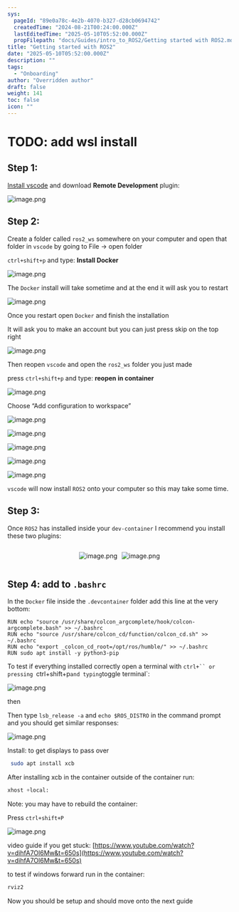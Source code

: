 ```yaml
---
sys:
  pageId: "89e0a78c-4e2b-4070-b327-d28cb0694742"
  createdTime: "2024-08-21T00:24:00.000Z"
  lastEditedTime: "2025-05-10T05:52:00.000Z"
  propFilepath: "docs/Guides/intro_to_ROS2/Getting started with ROS2.md"
title: "Getting started with ROS2"
date: "2025-05-10T05:52:00.000Z"
description: ""
tags:
  - "Onboarding"
author: "Overridden author"
draft: false
weight: 141
toc: false
icon: ""
---
```


# TODO: add wsl install

## Step 1:

[Install vscode](https://code.visualstudio.com/download) and download **Remote Development** plugin:

![image.png](https://prod-files-secure.s3.us-west-2.amazonaws.com/d518164a-d88e-44d1-a4ee-3adb3bd8bce0/efb52993-1881-4a40-b95e-6f020334f022/image.png?X-Amz-Algorithm=AWS4-HMAC-SHA256&X-Amz-Content-Sha256=UNSIGNED-PAYLOAD&X-Amz-Credential=ASIAZI2LB466REQTIXI4%2F20250703%2Fus-west-2%2Fs3%2Faws4_request&X-Amz-Date=20250703T061358Z&X-Amz-Expires=3600&X-Amz-Security-Token=IQoJb3JpZ2luX2VjEAYaCXVzLXdlc3QtMiJHMEUCIQDNqio8CKnQDzO18ft88RlNxv7QdS%2F8Ml3xO7T9bu8WJwIgfzSPu76O7HIn7dvRRiks95EHWMMDm%2BgKYmVQOWVl4gwqiAQI%2F%2F%2F%2F%2F%2F%2F%2F%2F%2F%2F%2FARAAGgw2Mzc0MjMxODM4MDUiDLEIADzlZHB5IAH6rSrcA8R68KpG5qX%2Fo66olSJV3naSZ9pphMgyboLtUk6wNdtQB9aJkYkTXcE0PvN7wJN8vtfDjzQhNDiIK%2Btl4WajbMUa8%2BZ8ooHgA%2BhfcQ%2FoG5f%2BeNlaw3SEmSdIOZ8NxZI%2F19wp7ubW4evC8Jh4%2BN4p6ALBEUFrK9mKafyf9cKoBmMgMD5CIHRaOubP6oywNEjTecV5q1ErUawJY0floM0ArTPXldMsdzD%2FGlIMWXqKlxSmco3B06STv%2FIEAXPh7liO6myfrDFsfHS%2FI6qyaOaawkUXwELmuLllACyxs8wXCKsftYgwJN2tbzygYbZo%2B3I8JJMPbB5qHlnuKZMUpry1RSzUL3whSPM5VV7feKOMdOLXud8Sf3nVPGODnyVnLgNdJWZgxwfrMYN9uODbvz1YQSyuMmAu35bNZmhdmpfjPn8jFCIctiR86X1rY%2F2et8t1g48yEX3iL2zXuGam6z9pYFjoOrP3mEMOGGqZr2vGCAqgI%2Bw1lYbMMlQPR%2FfKUUj5%2FAO6JBZXEbniUrvllsnKIh%2B4nGpwbMJ2u4LHG3a2Dh%2F0Icp%2FgqUcN1xzdxWCKUbNWT8Eynqk9gzwZ%2FGvnsZiUbKPe0jKmR%2BDaHM1bv3waRgM42KzQ3DF993ItMWUMIevmMMGOqUBDjfH72nV1qIXSXTA%2BFCZvwNTsYMh9PA961Q%2FlUvz%2FZiCDj4Hv24s2jyOb82VxYRnp633f2vsAXqg%2BaZGEcbJPOi%2BdXaqRxyO%2B%2B5MYm4azBtlLqpMKX2kz792fDNBDIw5gIzle6nROsjNdoaWzHU50w%2BWaB1H%2FCifbVE28tLtI0p0gwEZnsQK8epWlrcUv4PbkMe6XDZdwHYzn%2FiIHeU7OT7Bx2xq&X-Amz-Signature=e6011778bc010b35734ff86946da1b29815b16383a8364312490abda0f684838&X-Amz-SignedHeaders=host&x-amz-checksum-mode=ENABLED&x-id=GetObject)

## Step 2:

Create a folder called `ros2_ws` somewhere on your computer and open that folder in `vscode` by going to File → open folder 

`ctrl+shift+p` and type: **Install Docker**

![image.png](https://prod-files-secure.s3.us-west-2.amazonaws.com/d518164a-d88e-44d1-a4ee-3adb3bd8bce0/2269dc0e-1cd5-47ff-bceb-c04ad9b2eab0/image.png?X-Amz-Algorithm=AWS4-HMAC-SHA256&X-Amz-Content-Sha256=UNSIGNED-PAYLOAD&X-Amz-Credential=ASIAZI2LB466REQTIXI4%2F20250703%2Fus-west-2%2Fs3%2Faws4_request&X-Amz-Date=20250703T061358Z&X-Amz-Expires=3600&X-Amz-Security-Token=IQoJb3JpZ2luX2VjEAYaCXVzLXdlc3QtMiJHMEUCIQDNqio8CKnQDzO18ft88RlNxv7QdS%2F8Ml3xO7T9bu8WJwIgfzSPu76O7HIn7dvRRiks95EHWMMDm%2BgKYmVQOWVl4gwqiAQI%2F%2F%2F%2F%2F%2F%2F%2F%2F%2F%2F%2FARAAGgw2Mzc0MjMxODM4MDUiDLEIADzlZHB5IAH6rSrcA8R68KpG5qX%2Fo66olSJV3naSZ9pphMgyboLtUk6wNdtQB9aJkYkTXcE0PvN7wJN8vtfDjzQhNDiIK%2Btl4WajbMUa8%2BZ8ooHgA%2BhfcQ%2FoG5f%2BeNlaw3SEmSdIOZ8NxZI%2F19wp7ubW4evC8Jh4%2BN4p6ALBEUFrK9mKafyf9cKoBmMgMD5CIHRaOubP6oywNEjTecV5q1ErUawJY0floM0ArTPXldMsdzD%2FGlIMWXqKlxSmco3B06STv%2FIEAXPh7liO6myfrDFsfHS%2FI6qyaOaawkUXwELmuLllACyxs8wXCKsftYgwJN2tbzygYbZo%2B3I8JJMPbB5qHlnuKZMUpry1RSzUL3whSPM5VV7feKOMdOLXud8Sf3nVPGODnyVnLgNdJWZgxwfrMYN9uODbvz1YQSyuMmAu35bNZmhdmpfjPn8jFCIctiR86X1rY%2F2et8t1g48yEX3iL2zXuGam6z9pYFjoOrP3mEMOGGqZr2vGCAqgI%2Bw1lYbMMlQPR%2FfKUUj5%2FAO6JBZXEbniUrvllsnKIh%2B4nGpwbMJ2u4LHG3a2Dh%2F0Icp%2FgqUcN1xzdxWCKUbNWT8Eynqk9gzwZ%2FGvnsZiUbKPe0jKmR%2BDaHM1bv3waRgM42KzQ3DF993ItMWUMIevmMMGOqUBDjfH72nV1qIXSXTA%2BFCZvwNTsYMh9PA961Q%2FlUvz%2FZiCDj4Hv24s2jyOb82VxYRnp633f2vsAXqg%2BaZGEcbJPOi%2BdXaqRxyO%2B%2B5MYm4azBtlLqpMKX2kz792fDNBDIw5gIzle6nROsjNdoaWzHU50w%2BWaB1H%2FCifbVE28tLtI0p0gwEZnsQK8epWlrcUv4PbkMe6XDZdwHYzn%2FiIHeU7OT7Bx2xq&X-Amz-Signature=fb3a4fe52a4d7b6421e3e389aa4a85b7a4c936dab899fac8c2cfdf2f7c23fba7&X-Amz-SignedHeaders=host&x-amz-checksum-mode=ENABLED&x-id=GetObject)

The `Docker` install will take sometime and at the end it will ask you to restart

![image.png](https://prod-files-secure.s3.us-west-2.amazonaws.com/d518164a-d88e-44d1-a4ee-3adb3bd8bce0/ed233f78-be33-4b1f-b89c-9c346c0e961e/image.png?X-Amz-Algorithm=AWS4-HMAC-SHA256&X-Amz-Content-Sha256=UNSIGNED-PAYLOAD&X-Amz-Credential=ASIAZI2LB466REQTIXI4%2F20250703%2Fus-west-2%2Fs3%2Faws4_request&X-Amz-Date=20250703T061358Z&X-Amz-Expires=3600&X-Amz-Security-Token=IQoJb3JpZ2luX2VjEAYaCXVzLXdlc3QtMiJHMEUCIQDNqio8CKnQDzO18ft88RlNxv7QdS%2F8Ml3xO7T9bu8WJwIgfzSPu76O7HIn7dvRRiks95EHWMMDm%2BgKYmVQOWVl4gwqiAQI%2F%2F%2F%2F%2F%2F%2F%2F%2F%2F%2F%2FARAAGgw2Mzc0MjMxODM4MDUiDLEIADzlZHB5IAH6rSrcA8R68KpG5qX%2Fo66olSJV3naSZ9pphMgyboLtUk6wNdtQB9aJkYkTXcE0PvN7wJN8vtfDjzQhNDiIK%2Btl4WajbMUa8%2BZ8ooHgA%2BhfcQ%2FoG5f%2BeNlaw3SEmSdIOZ8NxZI%2F19wp7ubW4evC8Jh4%2BN4p6ALBEUFrK9mKafyf9cKoBmMgMD5CIHRaOubP6oywNEjTecV5q1ErUawJY0floM0ArTPXldMsdzD%2FGlIMWXqKlxSmco3B06STv%2FIEAXPh7liO6myfrDFsfHS%2FI6qyaOaawkUXwELmuLllACyxs8wXCKsftYgwJN2tbzygYbZo%2B3I8JJMPbB5qHlnuKZMUpry1RSzUL3whSPM5VV7feKOMdOLXud8Sf3nVPGODnyVnLgNdJWZgxwfrMYN9uODbvz1YQSyuMmAu35bNZmhdmpfjPn8jFCIctiR86X1rY%2F2et8t1g48yEX3iL2zXuGam6z9pYFjoOrP3mEMOGGqZr2vGCAqgI%2Bw1lYbMMlQPR%2FfKUUj5%2FAO6JBZXEbniUrvllsnKIh%2B4nGpwbMJ2u4LHG3a2Dh%2F0Icp%2FgqUcN1xzdxWCKUbNWT8Eynqk9gzwZ%2FGvnsZiUbKPe0jKmR%2BDaHM1bv3waRgM42KzQ3DF993ItMWUMIevmMMGOqUBDjfH72nV1qIXSXTA%2BFCZvwNTsYMh9PA961Q%2FlUvz%2FZiCDj4Hv24s2jyOb82VxYRnp633f2vsAXqg%2BaZGEcbJPOi%2BdXaqRxyO%2B%2B5MYm4azBtlLqpMKX2kz792fDNBDIw5gIzle6nROsjNdoaWzHU50w%2BWaB1H%2FCifbVE28tLtI0p0gwEZnsQK8epWlrcUv4PbkMe6XDZdwHYzn%2FiIHeU7OT7Bx2xq&X-Amz-Signature=b59f6dfbcab45bdd40ebe734c5e8883eab9d911c351b0a02a942ee25c743ba4c&X-Amz-SignedHeaders=host&x-amz-checksum-mode=ENABLED&x-id=GetObject)

Once you restart open `Docker` and finish the installation

It will ask you to make an account but you can just press skip on the top right

![image.png](https://prod-files-secure.s3.us-west-2.amazonaws.com/d518164a-d88e-44d1-a4ee-3adb3bd8bce0/21010ad9-1659-4fd9-9f59-9932a09b2a3d/image.png?X-Amz-Algorithm=AWS4-HMAC-SHA256&X-Amz-Content-Sha256=UNSIGNED-PAYLOAD&X-Amz-Credential=ASIAZI2LB466REQTIXI4%2F20250703%2Fus-west-2%2Fs3%2Faws4_request&X-Amz-Date=20250703T061358Z&X-Amz-Expires=3600&X-Amz-Security-Token=IQoJb3JpZ2luX2VjEAYaCXVzLXdlc3QtMiJHMEUCIQDNqio8CKnQDzO18ft88RlNxv7QdS%2F8Ml3xO7T9bu8WJwIgfzSPu76O7HIn7dvRRiks95EHWMMDm%2BgKYmVQOWVl4gwqiAQI%2F%2F%2F%2F%2F%2F%2F%2F%2F%2F%2F%2FARAAGgw2Mzc0MjMxODM4MDUiDLEIADzlZHB5IAH6rSrcA8R68KpG5qX%2Fo66olSJV3naSZ9pphMgyboLtUk6wNdtQB9aJkYkTXcE0PvN7wJN8vtfDjzQhNDiIK%2Btl4WajbMUa8%2BZ8ooHgA%2BhfcQ%2FoG5f%2BeNlaw3SEmSdIOZ8NxZI%2F19wp7ubW4evC8Jh4%2BN4p6ALBEUFrK9mKafyf9cKoBmMgMD5CIHRaOubP6oywNEjTecV5q1ErUawJY0floM0ArTPXldMsdzD%2FGlIMWXqKlxSmco3B06STv%2FIEAXPh7liO6myfrDFsfHS%2FI6qyaOaawkUXwELmuLllACyxs8wXCKsftYgwJN2tbzygYbZo%2B3I8JJMPbB5qHlnuKZMUpry1RSzUL3whSPM5VV7feKOMdOLXud8Sf3nVPGODnyVnLgNdJWZgxwfrMYN9uODbvz1YQSyuMmAu35bNZmhdmpfjPn8jFCIctiR86X1rY%2F2et8t1g48yEX3iL2zXuGam6z9pYFjoOrP3mEMOGGqZr2vGCAqgI%2Bw1lYbMMlQPR%2FfKUUj5%2FAO6JBZXEbniUrvllsnKIh%2B4nGpwbMJ2u4LHG3a2Dh%2F0Icp%2FgqUcN1xzdxWCKUbNWT8Eynqk9gzwZ%2FGvnsZiUbKPe0jKmR%2BDaHM1bv3waRgM42KzQ3DF993ItMWUMIevmMMGOqUBDjfH72nV1qIXSXTA%2BFCZvwNTsYMh9PA961Q%2FlUvz%2FZiCDj4Hv24s2jyOb82VxYRnp633f2vsAXqg%2BaZGEcbJPOi%2BdXaqRxyO%2B%2B5MYm4azBtlLqpMKX2kz792fDNBDIw5gIzle6nROsjNdoaWzHU50w%2BWaB1H%2FCifbVE28tLtI0p0gwEZnsQK8epWlrcUv4PbkMe6XDZdwHYzn%2FiIHeU7OT7Bx2xq&X-Amz-Signature=e5578bc3769cf5f5a0384755939804aec245363ff6deb68e960332c686fa03ad&X-Amz-SignedHeaders=host&x-amz-checksum-mode=ENABLED&x-id=GetObject)

Then reopen `vscode` and open the `ros2_ws` folder you just made

press `ctrl+shift+p` and type: **reopen in container**

![image.png](https://prod-files-secure.s3.us-west-2.amazonaws.com/d518164a-d88e-44d1-a4ee-3adb3bd8bce0/4e93b8c2-41ad-488c-8095-c74205196118/image.png?X-Amz-Algorithm=AWS4-HMAC-SHA256&X-Amz-Content-Sha256=UNSIGNED-PAYLOAD&X-Amz-Credential=ASIAZI2LB466REQTIXI4%2F20250703%2Fus-west-2%2Fs3%2Faws4_request&X-Amz-Date=20250703T061358Z&X-Amz-Expires=3600&X-Amz-Security-Token=IQoJb3JpZ2luX2VjEAYaCXVzLXdlc3QtMiJHMEUCIQDNqio8CKnQDzO18ft88RlNxv7QdS%2F8Ml3xO7T9bu8WJwIgfzSPu76O7HIn7dvRRiks95EHWMMDm%2BgKYmVQOWVl4gwqiAQI%2F%2F%2F%2F%2F%2F%2F%2F%2F%2F%2F%2FARAAGgw2Mzc0MjMxODM4MDUiDLEIADzlZHB5IAH6rSrcA8R68KpG5qX%2Fo66olSJV3naSZ9pphMgyboLtUk6wNdtQB9aJkYkTXcE0PvN7wJN8vtfDjzQhNDiIK%2Btl4WajbMUa8%2BZ8ooHgA%2BhfcQ%2FoG5f%2BeNlaw3SEmSdIOZ8NxZI%2F19wp7ubW4evC8Jh4%2BN4p6ALBEUFrK9mKafyf9cKoBmMgMD5CIHRaOubP6oywNEjTecV5q1ErUawJY0floM0ArTPXldMsdzD%2FGlIMWXqKlxSmco3B06STv%2FIEAXPh7liO6myfrDFsfHS%2FI6qyaOaawkUXwELmuLllACyxs8wXCKsftYgwJN2tbzygYbZo%2B3I8JJMPbB5qHlnuKZMUpry1RSzUL3whSPM5VV7feKOMdOLXud8Sf3nVPGODnyVnLgNdJWZgxwfrMYN9uODbvz1YQSyuMmAu35bNZmhdmpfjPn8jFCIctiR86X1rY%2F2et8t1g48yEX3iL2zXuGam6z9pYFjoOrP3mEMOGGqZr2vGCAqgI%2Bw1lYbMMlQPR%2FfKUUj5%2FAO6JBZXEbniUrvllsnKIh%2B4nGpwbMJ2u4LHG3a2Dh%2F0Icp%2FgqUcN1xzdxWCKUbNWT8Eynqk9gzwZ%2FGvnsZiUbKPe0jKmR%2BDaHM1bv3waRgM42KzQ3DF993ItMWUMIevmMMGOqUBDjfH72nV1qIXSXTA%2BFCZvwNTsYMh9PA961Q%2FlUvz%2FZiCDj4Hv24s2jyOb82VxYRnp633f2vsAXqg%2BaZGEcbJPOi%2BdXaqRxyO%2B%2B5MYm4azBtlLqpMKX2kz792fDNBDIw5gIzle6nROsjNdoaWzHU50w%2BWaB1H%2FCifbVE28tLtI0p0gwEZnsQK8epWlrcUv4PbkMe6XDZdwHYzn%2FiIHeU7OT7Bx2xq&X-Amz-Signature=dba4059e3cea36008230a2ff2061610f70e4fe835dc5532477e919b576398675&X-Amz-SignedHeaders=host&x-amz-checksum-mode=ENABLED&x-id=GetObject)

Choose “Add configuration to workspace”

![image.png](https://prod-files-secure.s3.us-west-2.amazonaws.com/d518164a-d88e-44d1-a4ee-3adb3bd8bce0/9560b282-5060-4989-ba37-97e7b2c22476/image.png?X-Amz-Algorithm=AWS4-HMAC-SHA256&X-Amz-Content-Sha256=UNSIGNED-PAYLOAD&X-Amz-Credential=ASIAZI2LB466REQTIXI4%2F20250703%2Fus-west-2%2Fs3%2Faws4_request&X-Amz-Date=20250703T061358Z&X-Amz-Expires=3600&X-Amz-Security-Token=IQoJb3JpZ2luX2VjEAYaCXVzLXdlc3QtMiJHMEUCIQDNqio8CKnQDzO18ft88RlNxv7QdS%2F8Ml3xO7T9bu8WJwIgfzSPu76O7HIn7dvRRiks95EHWMMDm%2BgKYmVQOWVl4gwqiAQI%2F%2F%2F%2F%2F%2F%2F%2F%2F%2F%2F%2FARAAGgw2Mzc0MjMxODM4MDUiDLEIADzlZHB5IAH6rSrcA8R68KpG5qX%2Fo66olSJV3naSZ9pphMgyboLtUk6wNdtQB9aJkYkTXcE0PvN7wJN8vtfDjzQhNDiIK%2Btl4WajbMUa8%2BZ8ooHgA%2BhfcQ%2FoG5f%2BeNlaw3SEmSdIOZ8NxZI%2F19wp7ubW4evC8Jh4%2BN4p6ALBEUFrK9mKafyf9cKoBmMgMD5CIHRaOubP6oywNEjTecV5q1ErUawJY0floM0ArTPXldMsdzD%2FGlIMWXqKlxSmco3B06STv%2FIEAXPh7liO6myfrDFsfHS%2FI6qyaOaawkUXwELmuLllACyxs8wXCKsftYgwJN2tbzygYbZo%2B3I8JJMPbB5qHlnuKZMUpry1RSzUL3whSPM5VV7feKOMdOLXud8Sf3nVPGODnyVnLgNdJWZgxwfrMYN9uODbvz1YQSyuMmAu35bNZmhdmpfjPn8jFCIctiR86X1rY%2F2et8t1g48yEX3iL2zXuGam6z9pYFjoOrP3mEMOGGqZr2vGCAqgI%2Bw1lYbMMlQPR%2FfKUUj5%2FAO6JBZXEbniUrvllsnKIh%2B4nGpwbMJ2u4LHG3a2Dh%2F0Icp%2FgqUcN1xzdxWCKUbNWT8Eynqk9gzwZ%2FGvnsZiUbKPe0jKmR%2BDaHM1bv3waRgM42KzQ3DF993ItMWUMIevmMMGOqUBDjfH72nV1qIXSXTA%2BFCZvwNTsYMh9PA961Q%2FlUvz%2FZiCDj4Hv24s2jyOb82VxYRnp633f2vsAXqg%2BaZGEcbJPOi%2BdXaqRxyO%2B%2B5MYm4azBtlLqpMKX2kz792fDNBDIw5gIzle6nROsjNdoaWzHU50w%2BWaB1H%2FCifbVE28tLtI0p0gwEZnsQK8epWlrcUv4PbkMe6XDZdwHYzn%2FiIHeU7OT7Bx2xq&X-Amz-Signature=ad274541286e8fc7ecaa2851395df155ea97a17475485f9b5ee2b36edd569230&X-Amz-SignedHeaders=host&x-amz-checksum-mode=ENABLED&x-id=GetObject)

![image.png](https://prod-files-secure.s3.us-west-2.amazonaws.com/d518164a-d88e-44d1-a4ee-3adb3bd8bce0/2ee63f81-886b-48e8-a553-dc6e5eac99e4/image.png?X-Amz-Algorithm=AWS4-HMAC-SHA256&X-Amz-Content-Sha256=UNSIGNED-PAYLOAD&X-Amz-Credential=ASIAZI2LB466REQTIXI4%2F20250703%2Fus-west-2%2Fs3%2Faws4_request&X-Amz-Date=20250703T061358Z&X-Amz-Expires=3600&X-Amz-Security-Token=IQoJb3JpZ2luX2VjEAYaCXVzLXdlc3QtMiJHMEUCIQDNqio8CKnQDzO18ft88RlNxv7QdS%2F8Ml3xO7T9bu8WJwIgfzSPu76O7HIn7dvRRiks95EHWMMDm%2BgKYmVQOWVl4gwqiAQI%2F%2F%2F%2F%2F%2F%2F%2F%2F%2F%2F%2FARAAGgw2Mzc0MjMxODM4MDUiDLEIADzlZHB5IAH6rSrcA8R68KpG5qX%2Fo66olSJV3naSZ9pphMgyboLtUk6wNdtQB9aJkYkTXcE0PvN7wJN8vtfDjzQhNDiIK%2Btl4WajbMUa8%2BZ8ooHgA%2BhfcQ%2FoG5f%2BeNlaw3SEmSdIOZ8NxZI%2F19wp7ubW4evC8Jh4%2BN4p6ALBEUFrK9mKafyf9cKoBmMgMD5CIHRaOubP6oywNEjTecV5q1ErUawJY0floM0ArTPXldMsdzD%2FGlIMWXqKlxSmco3B06STv%2FIEAXPh7liO6myfrDFsfHS%2FI6qyaOaawkUXwELmuLllACyxs8wXCKsftYgwJN2tbzygYbZo%2B3I8JJMPbB5qHlnuKZMUpry1RSzUL3whSPM5VV7feKOMdOLXud8Sf3nVPGODnyVnLgNdJWZgxwfrMYN9uODbvz1YQSyuMmAu35bNZmhdmpfjPn8jFCIctiR86X1rY%2F2et8t1g48yEX3iL2zXuGam6z9pYFjoOrP3mEMOGGqZr2vGCAqgI%2Bw1lYbMMlQPR%2FfKUUj5%2FAO6JBZXEbniUrvllsnKIh%2B4nGpwbMJ2u4LHG3a2Dh%2F0Icp%2FgqUcN1xzdxWCKUbNWT8Eynqk9gzwZ%2FGvnsZiUbKPe0jKmR%2BDaHM1bv3waRgM42KzQ3DF993ItMWUMIevmMMGOqUBDjfH72nV1qIXSXTA%2BFCZvwNTsYMh9PA961Q%2FlUvz%2FZiCDj4Hv24s2jyOb82VxYRnp633f2vsAXqg%2BaZGEcbJPOi%2BdXaqRxyO%2B%2B5MYm4azBtlLqpMKX2kz792fDNBDIw5gIzle6nROsjNdoaWzHU50w%2BWaB1H%2FCifbVE28tLtI0p0gwEZnsQK8epWlrcUv4PbkMe6XDZdwHYzn%2FiIHeU7OT7Bx2xq&X-Amz-Signature=75d37fafd4a8f32392aeb69a11d3ad4ee9e935fee854e4562e7004d60f898f94&X-Amz-SignedHeaders=host&x-amz-checksum-mode=ENABLED&x-id=GetObject)

![image.png](https://prod-files-secure.s3.us-west-2.amazonaws.com/d518164a-d88e-44d1-a4ee-3adb3bd8bce0/ae1580b2-b048-407e-aed9-b584224a7a04/image.png?X-Amz-Algorithm=AWS4-HMAC-SHA256&X-Amz-Content-Sha256=UNSIGNED-PAYLOAD&X-Amz-Credential=ASIAZI2LB466REQTIXI4%2F20250703%2Fus-west-2%2Fs3%2Faws4_request&X-Amz-Date=20250703T061358Z&X-Amz-Expires=3600&X-Amz-Security-Token=IQoJb3JpZ2luX2VjEAYaCXVzLXdlc3QtMiJHMEUCIQDNqio8CKnQDzO18ft88RlNxv7QdS%2F8Ml3xO7T9bu8WJwIgfzSPu76O7HIn7dvRRiks95EHWMMDm%2BgKYmVQOWVl4gwqiAQI%2F%2F%2F%2F%2F%2F%2F%2F%2F%2F%2F%2FARAAGgw2Mzc0MjMxODM4MDUiDLEIADzlZHB5IAH6rSrcA8R68KpG5qX%2Fo66olSJV3naSZ9pphMgyboLtUk6wNdtQB9aJkYkTXcE0PvN7wJN8vtfDjzQhNDiIK%2Btl4WajbMUa8%2BZ8ooHgA%2BhfcQ%2FoG5f%2BeNlaw3SEmSdIOZ8NxZI%2F19wp7ubW4evC8Jh4%2BN4p6ALBEUFrK9mKafyf9cKoBmMgMD5CIHRaOubP6oywNEjTecV5q1ErUawJY0floM0ArTPXldMsdzD%2FGlIMWXqKlxSmco3B06STv%2FIEAXPh7liO6myfrDFsfHS%2FI6qyaOaawkUXwELmuLllACyxs8wXCKsftYgwJN2tbzygYbZo%2B3I8JJMPbB5qHlnuKZMUpry1RSzUL3whSPM5VV7feKOMdOLXud8Sf3nVPGODnyVnLgNdJWZgxwfrMYN9uODbvz1YQSyuMmAu35bNZmhdmpfjPn8jFCIctiR86X1rY%2F2et8t1g48yEX3iL2zXuGam6z9pYFjoOrP3mEMOGGqZr2vGCAqgI%2Bw1lYbMMlQPR%2FfKUUj5%2FAO6JBZXEbniUrvllsnKIh%2B4nGpwbMJ2u4LHG3a2Dh%2F0Icp%2FgqUcN1xzdxWCKUbNWT8Eynqk9gzwZ%2FGvnsZiUbKPe0jKmR%2BDaHM1bv3waRgM42KzQ3DF993ItMWUMIevmMMGOqUBDjfH72nV1qIXSXTA%2BFCZvwNTsYMh9PA961Q%2FlUvz%2FZiCDj4Hv24s2jyOb82VxYRnp633f2vsAXqg%2BaZGEcbJPOi%2BdXaqRxyO%2B%2B5MYm4azBtlLqpMKX2kz792fDNBDIw5gIzle6nROsjNdoaWzHU50w%2BWaB1H%2FCifbVE28tLtI0p0gwEZnsQK8epWlrcUv4PbkMe6XDZdwHYzn%2FiIHeU7OT7Bx2xq&X-Amz-Signature=9756933e6ebd86c5825c456b1ee89ab3238173d3d53ab8d59ba50ab5fecd94f3&X-Amz-SignedHeaders=host&x-amz-checksum-mode=ENABLED&x-id=GetObject)

![image.png](https://prod-files-secure.s3.us-west-2.amazonaws.com/d518164a-d88e-44d1-a4ee-3adb3bd8bce0/53255b28-f75e-430f-b9e3-c0ac8577e42b/image.png?X-Amz-Algorithm=AWS4-HMAC-SHA256&X-Amz-Content-Sha256=UNSIGNED-PAYLOAD&X-Amz-Credential=ASIAZI2LB466REQTIXI4%2F20250703%2Fus-west-2%2Fs3%2Faws4_request&X-Amz-Date=20250703T061358Z&X-Amz-Expires=3600&X-Amz-Security-Token=IQoJb3JpZ2luX2VjEAYaCXVzLXdlc3QtMiJHMEUCIQDNqio8CKnQDzO18ft88RlNxv7QdS%2F8Ml3xO7T9bu8WJwIgfzSPu76O7HIn7dvRRiks95EHWMMDm%2BgKYmVQOWVl4gwqiAQI%2F%2F%2F%2F%2F%2F%2F%2F%2F%2F%2F%2FARAAGgw2Mzc0MjMxODM4MDUiDLEIADzlZHB5IAH6rSrcA8R68KpG5qX%2Fo66olSJV3naSZ9pphMgyboLtUk6wNdtQB9aJkYkTXcE0PvN7wJN8vtfDjzQhNDiIK%2Btl4WajbMUa8%2BZ8ooHgA%2BhfcQ%2FoG5f%2BeNlaw3SEmSdIOZ8NxZI%2F19wp7ubW4evC8Jh4%2BN4p6ALBEUFrK9mKafyf9cKoBmMgMD5CIHRaOubP6oywNEjTecV5q1ErUawJY0floM0ArTPXldMsdzD%2FGlIMWXqKlxSmco3B06STv%2FIEAXPh7liO6myfrDFsfHS%2FI6qyaOaawkUXwELmuLllACyxs8wXCKsftYgwJN2tbzygYbZo%2B3I8JJMPbB5qHlnuKZMUpry1RSzUL3whSPM5VV7feKOMdOLXud8Sf3nVPGODnyVnLgNdJWZgxwfrMYN9uODbvz1YQSyuMmAu35bNZmhdmpfjPn8jFCIctiR86X1rY%2F2et8t1g48yEX3iL2zXuGam6z9pYFjoOrP3mEMOGGqZr2vGCAqgI%2Bw1lYbMMlQPR%2FfKUUj5%2FAO6JBZXEbniUrvllsnKIh%2B4nGpwbMJ2u4LHG3a2Dh%2F0Icp%2FgqUcN1xzdxWCKUbNWT8Eynqk9gzwZ%2FGvnsZiUbKPe0jKmR%2BDaHM1bv3waRgM42KzQ3DF993ItMWUMIevmMMGOqUBDjfH72nV1qIXSXTA%2BFCZvwNTsYMh9PA961Q%2FlUvz%2FZiCDj4Hv24s2jyOb82VxYRnp633f2vsAXqg%2BaZGEcbJPOi%2BdXaqRxyO%2B%2B5MYm4azBtlLqpMKX2kz792fDNBDIw5gIzle6nROsjNdoaWzHU50w%2BWaB1H%2FCifbVE28tLtI0p0gwEZnsQK8epWlrcUv4PbkMe6XDZdwHYzn%2FiIHeU7OT7Bx2xq&X-Amz-Signature=e08128d1f763128c2099a1927bca0b91a606f11f1fec2af2faa145d1dbb18aeb&X-Amz-SignedHeaders=host&x-amz-checksum-mode=ENABLED&x-id=GetObject)

![image.png](https://prod-files-secure.s3.us-west-2.amazonaws.com/d518164a-d88e-44d1-a4ee-3adb3bd8bce0/7c562767-5af9-4ffb-97d1-327bcdf4ee00/image.png?X-Amz-Algorithm=AWS4-HMAC-SHA256&X-Amz-Content-Sha256=UNSIGNED-PAYLOAD&X-Amz-Credential=ASIAZI2LB466REQTIXI4%2F20250703%2Fus-west-2%2Fs3%2Faws4_request&X-Amz-Date=20250703T061358Z&X-Amz-Expires=3600&X-Amz-Security-Token=IQoJb3JpZ2luX2VjEAYaCXVzLXdlc3QtMiJHMEUCIQDNqio8CKnQDzO18ft88RlNxv7QdS%2F8Ml3xO7T9bu8WJwIgfzSPu76O7HIn7dvRRiks95EHWMMDm%2BgKYmVQOWVl4gwqiAQI%2F%2F%2F%2F%2F%2F%2F%2F%2F%2F%2F%2FARAAGgw2Mzc0MjMxODM4MDUiDLEIADzlZHB5IAH6rSrcA8R68KpG5qX%2Fo66olSJV3naSZ9pphMgyboLtUk6wNdtQB9aJkYkTXcE0PvN7wJN8vtfDjzQhNDiIK%2Btl4WajbMUa8%2BZ8ooHgA%2BhfcQ%2FoG5f%2BeNlaw3SEmSdIOZ8NxZI%2F19wp7ubW4evC8Jh4%2BN4p6ALBEUFrK9mKafyf9cKoBmMgMD5CIHRaOubP6oywNEjTecV5q1ErUawJY0floM0ArTPXldMsdzD%2FGlIMWXqKlxSmco3B06STv%2FIEAXPh7liO6myfrDFsfHS%2FI6qyaOaawkUXwELmuLllACyxs8wXCKsftYgwJN2tbzygYbZo%2B3I8JJMPbB5qHlnuKZMUpry1RSzUL3whSPM5VV7feKOMdOLXud8Sf3nVPGODnyVnLgNdJWZgxwfrMYN9uODbvz1YQSyuMmAu35bNZmhdmpfjPn8jFCIctiR86X1rY%2F2et8t1g48yEX3iL2zXuGam6z9pYFjoOrP3mEMOGGqZr2vGCAqgI%2Bw1lYbMMlQPR%2FfKUUj5%2FAO6JBZXEbniUrvllsnKIh%2B4nGpwbMJ2u4LHG3a2Dh%2F0Icp%2FgqUcN1xzdxWCKUbNWT8Eynqk9gzwZ%2FGvnsZiUbKPe0jKmR%2BDaHM1bv3waRgM42KzQ3DF993ItMWUMIevmMMGOqUBDjfH72nV1qIXSXTA%2BFCZvwNTsYMh9PA961Q%2FlUvz%2FZiCDj4Hv24s2jyOb82VxYRnp633f2vsAXqg%2BaZGEcbJPOi%2BdXaqRxyO%2B%2B5MYm4azBtlLqpMKX2kz792fDNBDIw5gIzle6nROsjNdoaWzHU50w%2BWaB1H%2FCifbVE28tLtI0p0gwEZnsQK8epWlrcUv4PbkMe6XDZdwHYzn%2FiIHeU7OT7Bx2xq&X-Amz-Signature=e620608b4415421a9603463a1a7dec3f035445c769dce4afd1c6cef40fac493d&X-Amz-SignedHeaders=host&x-amz-checksum-mode=ENABLED&x-id=GetObject)

`vscode` will now install `ROS2` onto your computer so this may take some time.

## Step 3:

Once `ROS2` has installed inside your `dev-container` I recommend you install these two plugins:

<div style="display: flex;flex-direction: row; column-gap:10px; max-width: 630px;justify-content: center;">
<div>

![image.png](https://prod-files-secure.s3.us-west-2.amazonaws.com/d518164a-d88e-44d1-a4ee-3adb3bd8bce0/3fc3d550-5a54-4ba1-ba6b-faa01cdb7369/image.png?X-Amz-Algorithm=AWS4-HMAC-SHA256&X-Amz-Content-Sha256=UNSIGNED-PAYLOAD&X-Amz-Credential=ASIAZI2LB466QF7ZC6RR%2F20250703%2Fus-west-2%2Fs3%2Faws4_request&X-Amz-Date=20250703T061401Z&X-Amz-Expires=3600&X-Amz-Security-Token=IQoJb3JpZ2luX2VjEAYaCXVzLXdlc3QtMiJHMEUCIB4PLlwNnZNJvY%2BGKMPI8LvzJFGhFNS0o9%2FxpNWK0o63AiEAwcTSxwnmRgrgnmB3p6Inv1IOnZGcsutZQJbxlW82N8cqiAQI%2F%2F%2F%2F%2F%2F%2F%2F%2F%2F%2F%2FARAAGgw2Mzc0MjMxODM4MDUiDEMdk5zrwugiwSIsuSrcAyAxy2vpe4ssl5VnP84%2BdieS%2BNUc%2FWSwl%2B4k0l8eBYFe4iH5znfkWdZZ47boyv0LE0XAfH79U5sXnDyz9REmqqIHm88MEkXNDmgHEdF8fGz15OEMpy%2BTI7Ad50kR%2FeXTwVzoXjf6xexKikLXr84ka4gmgpl2i2yUcn1PdIqbLpRzECOQri88xolpeUNldouqhxoHYs5hjpmyaMYboEglD1DAOCFMFarO8d99Uu4UtlaIM8xwXI0%2Bx6mJP5TSJPK8VZcjz2DYI0Zfp07C0YkLT0O8wTMXdhwCZGSIHZ7LeYIsji64OBow8gdZj3bLtQv9xriUZq4wTwt77xUuClnj32BswDpT%2B2pxMw12GHNqwgAE%2FYtEszePuAS4muulgXpac2sc%2FliA57Bb6lwyn3Ynts6Q8ssjk7z6J%2B1qcSZRVHocvd4OIDiafAl%2BVgi3tk0Udwk89NIORD0EgKjKgKYUeYlz1%2FnZEfO9v7Uglv8yErxY%2FshgJNpkvWpdDMv52UknkMIULLWY4Os0lkvG3EzJ2JJrs9TAh1rPutEX%2FPBNqEm569x788xDTkeyvYRCjrkNCYcc8XxTE5rwB4Zv9072836DsRgEySVM8Nt90EYjILyUGuN8uArBSTHwlrcUMKWvmMMGOqUBGS79ulKMFVZ2YJLQo5WCFSZzSdqJl%2B%2BAn3Qy9g2F7Kj6qGSev33JHZ%2BwKqoNYkz%2FoiqMCCeu3Msp92r6kYqzPQMWd98RTs2Psdu0AfTHkhY03WUIPIQFp2N4K7vLHdwOD9gaOdRlII4ZOijgRVqHMPNXj%2BOS48cZNfoyscHUG1qz3HponJe8lNHTtAjERByxhPaJweIB6kA0Iid34XFv1ptSdEeH&X-Amz-Signature=a7268773bb8234e34d5c97c991ff87cedfabe636d2c11066868bb3ade635e11b&X-Amz-SignedHeaders=host&x-amz-checksum-mode=ENABLED&x-id=GetObject)

</div>
<div>

![image.png](https://prod-files-secure.s3.us-west-2.amazonaws.com/d518164a-d88e-44d1-a4ee-3adb3bd8bce0/d994cc66-13c2-4093-a5a3-f84cf4601a82/image.png?X-Amz-Algorithm=AWS4-HMAC-SHA256&X-Amz-Content-Sha256=UNSIGNED-PAYLOAD&X-Amz-Credential=ASIAZI2LB466SRAFS47X%2F20250703%2Fus-west-2%2Fs3%2Faws4_request&X-Amz-Date=20250703T061402Z&X-Amz-Expires=3600&X-Amz-Security-Token=IQoJb3JpZ2luX2VjEAYaCXVzLXdlc3QtMiJHMEUCIQDB6lkNUrBaWdYGtmAS%2FW1iqTxOaXr7Bc7CYDJyWNQG2gIgazNRjxjS4f3X%2FygwQf62D9CM%2F1chWFdA9PvUNVoVeJUqiAQI%2F%2F%2F%2F%2F%2F%2F%2F%2F%2F%2F%2FARAAGgw2Mzc0MjMxODM4MDUiDJYMTyYQpmZs9NgBnyrcA1ZXqkiXuEX30w%2FfuIUmc0dKzF6qNjl5cOhL7huOFvrSMTUIVsw5f9weHuN58dafDUV4Xej0EpPkb7yMgEL0o%2BfgnRBi9etAPXVR4USV%2BUu7BwrI8Pi%2FktyjcMF7rOOmqMKRBVZRpqazTvjn5aufWQaXsMmfxHAd%2FQxyJ%2B6F43d%2FiR39gbHpZE4TWweYRtYRkdkmT502B3cwbbc6R4NDvVxSZetAUCFJlYwofZQkWGox2FcjkRGy7jBR9eHZg0r4At%2FGO2jZn1Ca%2BPaYRg3%2BaqgVGY56t2XD2hh6hyPwOYJbxBLS1KFtXq7UOtrgQ44z%2B%2FUY2%2FsxEn%2FlwOzawLJpZw5EWm9mc1v0N%2FlKuNFbNXTPH%2Br2AjGnSE61t0Z7qCVLuO9fIKiQLLBQeFbaIow%2BxOzQ3G6UjxUSvSQ%2Bij20XnDZdkKVge%2B4rPlndPDiXhWDvd99yRCijrHmM%2BTmDu3WT4pRrWX66Ncls45FbWg%2FKN%2F1gosLHLGSRGx8A9FkokmisygHiM4A6yKGD2wB9ja8xcjvESrYxUST83CbQAuGA8ETpZHpq29xbrY%2B38ggrE5ic9x8Fs9mnCeAICaT5FzZPApjsqRu4DE1GNSHtRRIYcNm1xI7pxKVyT%2Bv%2Bv%2FwMKWvmMMGOqUBG5j6m03ufc3lwSkKhiZeqFtIVwifTREqB7%2FN2OcycOpfXnsvHbgvszUmnSS77FDWZILN8YnRHOKHPcx5KBLJWxCBqUPsEkOjfSyG%2BPiZaTO9E%2BDiz0dzn13Z6%2BkHzGhEyN9HocevraXQgQa6RlYEKS6hV9YL8e4bynLCwv7v25TtgLEPzWO9FccM5A8tRHn3qymWHBu49Kt4IEvLhQE3%2BblNX%2FCV&X-Amz-Signature=df47858d3df2d7181d8d7359be01c0640c5c18f1bb951b30bd4cd8c870f1584a&X-Amz-SignedHeaders=host&x-amz-checksum-mode=ENABLED&x-id=GetObject)

</div>
</div>

## Step 4: add to `.bashrc`

In the `Docker` file inside the `.devcontainer` folder add this line at the very bottom: 

```docker
RUN echo "source /usr/share/colcon_argcomplete/hook/colcon-argcomplete.bash" >> ~/.bashrc
RUN echo "source /usr/share/colcon_cd/function/colcon_cd.sh" >> ~/.bashrc
RUN echo "export _colcon_cd_root=/opt/ros/humble/" >> ~/.bashrc
RUN sudo apt install -y python3-pip 
```

To test if everything installed correctly open a terminal with `ctrl+`` or pressing `ctrl+shift+p` and typing `toggle terminal`:

![image.png](https://prod-files-secure.s3.us-west-2.amazonaws.com/d518164a-d88e-44d1-a4ee-3adb3bd8bce0/6a4943d8-b04e-4c02-9a58-775f3384d1a5/image.png?X-Amz-Algorithm=AWS4-HMAC-SHA256&X-Amz-Content-Sha256=UNSIGNED-PAYLOAD&X-Amz-Credential=ASIAZI2LB466REQTIXI4%2F20250703%2Fus-west-2%2Fs3%2Faws4_request&X-Amz-Date=20250703T061358Z&X-Amz-Expires=3600&X-Amz-Security-Token=IQoJb3JpZ2luX2VjEAYaCXVzLXdlc3QtMiJHMEUCIQDNqio8CKnQDzO18ft88RlNxv7QdS%2F8Ml3xO7T9bu8WJwIgfzSPu76O7HIn7dvRRiks95EHWMMDm%2BgKYmVQOWVl4gwqiAQI%2F%2F%2F%2F%2F%2F%2F%2F%2F%2F%2F%2FARAAGgw2Mzc0MjMxODM4MDUiDLEIADzlZHB5IAH6rSrcA8R68KpG5qX%2Fo66olSJV3naSZ9pphMgyboLtUk6wNdtQB9aJkYkTXcE0PvN7wJN8vtfDjzQhNDiIK%2Btl4WajbMUa8%2BZ8ooHgA%2BhfcQ%2FoG5f%2BeNlaw3SEmSdIOZ8NxZI%2F19wp7ubW4evC8Jh4%2BN4p6ALBEUFrK9mKafyf9cKoBmMgMD5CIHRaOubP6oywNEjTecV5q1ErUawJY0floM0ArTPXldMsdzD%2FGlIMWXqKlxSmco3B06STv%2FIEAXPh7liO6myfrDFsfHS%2FI6qyaOaawkUXwELmuLllACyxs8wXCKsftYgwJN2tbzygYbZo%2B3I8JJMPbB5qHlnuKZMUpry1RSzUL3whSPM5VV7feKOMdOLXud8Sf3nVPGODnyVnLgNdJWZgxwfrMYN9uODbvz1YQSyuMmAu35bNZmhdmpfjPn8jFCIctiR86X1rY%2F2et8t1g48yEX3iL2zXuGam6z9pYFjoOrP3mEMOGGqZr2vGCAqgI%2Bw1lYbMMlQPR%2FfKUUj5%2FAO6JBZXEbniUrvllsnKIh%2B4nGpwbMJ2u4LHG3a2Dh%2F0Icp%2FgqUcN1xzdxWCKUbNWT8Eynqk9gzwZ%2FGvnsZiUbKPe0jKmR%2BDaHM1bv3waRgM42KzQ3DF993ItMWUMIevmMMGOqUBDjfH72nV1qIXSXTA%2BFCZvwNTsYMh9PA961Q%2FlUvz%2FZiCDj4Hv24s2jyOb82VxYRnp633f2vsAXqg%2BaZGEcbJPOi%2BdXaqRxyO%2B%2B5MYm4azBtlLqpMKX2kz792fDNBDIw5gIzle6nROsjNdoaWzHU50w%2BWaB1H%2FCifbVE28tLtI0p0gwEZnsQK8epWlrcUv4PbkMe6XDZdwHYzn%2FiIHeU7OT7Bx2xq&X-Amz-Signature=044cfff10cf8c76f1dd3fe97ce8469d2a2ddbd7d996be298d7556ca4ad30f8eb&X-Amz-SignedHeaders=host&x-amz-checksum-mode=ENABLED&x-id=GetObject)

then 

Then type `lsb_release -a` and `echo $ROS_DISTRO` in the command prompt and you should get similar responses:

![image.png](https://prod-files-secure.s3.us-west-2.amazonaws.com/d518164a-d88e-44d1-a4ee-3adb3bd8bce0/3e635dec-a805-4e85-8b9e-d000e5b71a4e/image.png?X-Amz-Algorithm=AWS4-HMAC-SHA256&X-Amz-Content-Sha256=UNSIGNED-PAYLOAD&X-Amz-Credential=ASIAZI2LB466REQTIXI4%2F20250703%2Fus-west-2%2Fs3%2Faws4_request&X-Amz-Date=20250703T061358Z&X-Amz-Expires=3600&X-Amz-Security-Token=IQoJb3JpZ2luX2VjEAYaCXVzLXdlc3QtMiJHMEUCIQDNqio8CKnQDzO18ft88RlNxv7QdS%2F8Ml3xO7T9bu8WJwIgfzSPu76O7HIn7dvRRiks95EHWMMDm%2BgKYmVQOWVl4gwqiAQI%2F%2F%2F%2F%2F%2F%2F%2F%2F%2F%2F%2FARAAGgw2Mzc0MjMxODM4MDUiDLEIADzlZHB5IAH6rSrcA8R68KpG5qX%2Fo66olSJV3naSZ9pphMgyboLtUk6wNdtQB9aJkYkTXcE0PvN7wJN8vtfDjzQhNDiIK%2Btl4WajbMUa8%2BZ8ooHgA%2BhfcQ%2FoG5f%2BeNlaw3SEmSdIOZ8NxZI%2F19wp7ubW4evC8Jh4%2BN4p6ALBEUFrK9mKafyf9cKoBmMgMD5CIHRaOubP6oywNEjTecV5q1ErUawJY0floM0ArTPXldMsdzD%2FGlIMWXqKlxSmco3B06STv%2FIEAXPh7liO6myfrDFsfHS%2FI6qyaOaawkUXwELmuLllACyxs8wXCKsftYgwJN2tbzygYbZo%2B3I8JJMPbB5qHlnuKZMUpry1RSzUL3whSPM5VV7feKOMdOLXud8Sf3nVPGODnyVnLgNdJWZgxwfrMYN9uODbvz1YQSyuMmAu35bNZmhdmpfjPn8jFCIctiR86X1rY%2F2et8t1g48yEX3iL2zXuGam6z9pYFjoOrP3mEMOGGqZr2vGCAqgI%2Bw1lYbMMlQPR%2FfKUUj5%2FAO6JBZXEbniUrvllsnKIh%2B4nGpwbMJ2u4LHG3a2Dh%2F0Icp%2FgqUcN1xzdxWCKUbNWT8Eynqk9gzwZ%2FGvnsZiUbKPe0jKmR%2BDaHM1bv3waRgM42KzQ3DF993ItMWUMIevmMMGOqUBDjfH72nV1qIXSXTA%2BFCZvwNTsYMh9PA961Q%2FlUvz%2FZiCDj4Hv24s2jyOb82VxYRnp633f2vsAXqg%2BaZGEcbJPOi%2BdXaqRxyO%2B%2B5MYm4azBtlLqpMKX2kz792fDNBDIw5gIzle6nROsjNdoaWzHU50w%2BWaB1H%2FCifbVE28tLtI0p0gwEZnsQK8epWlrcUv4PbkMe6XDZdwHYzn%2FiIHeU7OT7Bx2xq&X-Amz-Signature=049bb2c0bc84c02c39c2dcc778929c5b218d3eb1b874bf275a4b91f3a9da0020&X-Amz-SignedHeaders=host&x-amz-checksum-mode=ENABLED&x-id=GetObject)

Install:  to get displays to pass over

```bash
 sudo apt install xcb
```

After installing xcb in the container outside of the container run:

```python
xhost +local:
```

Note: you may have to rebuild the container:

Press `ctrl+shift+P`

![image.png](https://prod-files-secure.s3.us-west-2.amazonaws.com/d518164a-d88e-44d1-a4ee-3adb3bd8bce0/6c2be660-2618-4c38-9c26-53554f7a0b7b/image.png?X-Amz-Algorithm=AWS4-HMAC-SHA256&X-Amz-Content-Sha256=UNSIGNED-PAYLOAD&X-Amz-Credential=ASIAZI2LB466REQTIXI4%2F20250703%2Fus-west-2%2Fs3%2Faws4_request&X-Amz-Date=20250703T061358Z&X-Amz-Expires=3600&X-Amz-Security-Token=IQoJb3JpZ2luX2VjEAYaCXVzLXdlc3QtMiJHMEUCIQDNqio8CKnQDzO18ft88RlNxv7QdS%2F8Ml3xO7T9bu8WJwIgfzSPu76O7HIn7dvRRiks95EHWMMDm%2BgKYmVQOWVl4gwqiAQI%2F%2F%2F%2F%2F%2F%2F%2F%2F%2F%2F%2FARAAGgw2Mzc0MjMxODM4MDUiDLEIADzlZHB5IAH6rSrcA8R68KpG5qX%2Fo66olSJV3naSZ9pphMgyboLtUk6wNdtQB9aJkYkTXcE0PvN7wJN8vtfDjzQhNDiIK%2Btl4WajbMUa8%2BZ8ooHgA%2BhfcQ%2FoG5f%2BeNlaw3SEmSdIOZ8NxZI%2F19wp7ubW4evC8Jh4%2BN4p6ALBEUFrK9mKafyf9cKoBmMgMD5CIHRaOubP6oywNEjTecV5q1ErUawJY0floM0ArTPXldMsdzD%2FGlIMWXqKlxSmco3B06STv%2FIEAXPh7liO6myfrDFsfHS%2FI6qyaOaawkUXwELmuLllACyxs8wXCKsftYgwJN2tbzygYbZo%2B3I8JJMPbB5qHlnuKZMUpry1RSzUL3whSPM5VV7feKOMdOLXud8Sf3nVPGODnyVnLgNdJWZgxwfrMYN9uODbvz1YQSyuMmAu35bNZmhdmpfjPn8jFCIctiR86X1rY%2F2et8t1g48yEX3iL2zXuGam6z9pYFjoOrP3mEMOGGqZr2vGCAqgI%2Bw1lYbMMlQPR%2FfKUUj5%2FAO6JBZXEbniUrvllsnKIh%2B4nGpwbMJ2u4LHG3a2Dh%2F0Icp%2FgqUcN1xzdxWCKUbNWT8Eynqk9gzwZ%2FGvnsZiUbKPe0jKmR%2BDaHM1bv3waRgM42KzQ3DF993ItMWUMIevmMMGOqUBDjfH72nV1qIXSXTA%2BFCZvwNTsYMh9PA961Q%2FlUvz%2FZiCDj4Hv24s2jyOb82VxYRnp633f2vsAXqg%2BaZGEcbJPOi%2BdXaqRxyO%2B%2B5MYm4azBtlLqpMKX2kz792fDNBDIw5gIzle6nROsjNdoaWzHU50w%2BWaB1H%2FCifbVE28tLtI0p0gwEZnsQK8epWlrcUv4PbkMe6XDZdwHYzn%2FiIHeU7OT7Bx2xq&X-Amz-Signature=c0b0528745abc11b3cc02423e052ec0e04a5a19bc684bcba3e12bdb3167f6a5f&X-Amz-SignedHeaders=host&x-amz-checksum-mode=ENABLED&x-id=GetObject)

video guide if you get stuck: [https://www.youtube.com/watch?v=dihfA7Ol6Mw&t=650s](https://www.youtube.com/watch?v=dihfA7Ol6Mw&t=650s)

to test if windows forward run in the container:

```bash
rviz2
```

Now you should be setup and should move onto the next guide 
